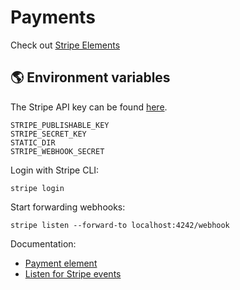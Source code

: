 # Payments

Check out [Stripe Elements](https://github.com/stripe-samples/accept-a-payment/tree/main/payment-element)

## 🌎 Environment variables

The Stripe API key can be found [here](https://dashboard.stripe.com/apikeys).

```
STRIPE_PUBLISHABLE_KEY
STRIPE_SECRET_KEY
STATIC_DIR
STRIPE_WEBHOOK_SECRET
```

Login with Stripe CLI:

```
stripe login
```

Start forwarding webhooks:

```
stripe listen --forward-to localhost:4242/webhook
```

Documentation:

- [Payment element](https://github.com/stripe-samples/accept-a-payment/tree/main/payment-element)
- [Listen for Stripe events](https://stripe.com/docs/webhooks#configure-webhook-settings)
